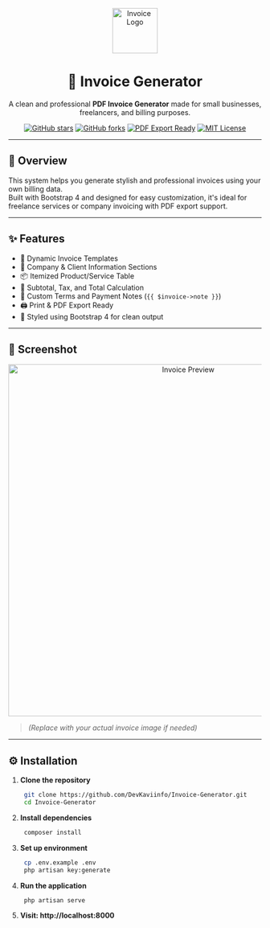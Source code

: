 <p align="center">
  <img src="https://img.icons8.com/ios-filled/500/pdf.png" width="90" alt="Invoice Logo">
</p>

<h1 align="center">📄 Invoice Generator</h1>

<p align="center">
  A clean and professional <strong>PDF Invoice Generator</strong> made for small businesses, freelancers, and billing purposes.
</p>

<p align="center">
  <a href="https://github.com/DevKaviinfo/Invoice-Generator"><img src="https://img.shields.io/github/stars/DevKaviinfo/Invoice-Generator?style=social" alt="GitHub stars"></a>
  <a href="https://github.com/DevKaviinfo/Invoice-Generator"><img src="https://img.shields.io/github/forks/DevKaviinfo/Invoice-Generator?style=social" alt="GitHub forks"></a>
  <a href="#"><img src="https://img.shields.io/badge/PDF-ready-brightgreen.svg" alt="PDF Export Ready"></a>
  <a href="#"><img src="https://img.shields.io/badge/License-MIT-blue.svg" alt="MIT License"></a>
</p>

---

## 🚀 Overview

This system helps you generate stylish and professional invoices using your own billing data.  
Built with Bootstrap 4 and designed for easy customization, it's ideal for freelance services or company invoicing with PDF export support.

---

## ✨ Features

- 🧾 Dynamic Invoice Templates
- 🏢 Company & Client Information Sections
- 📦 Itemized Product/Service Table
- 🔢 Subtotal, Tax, and Total Calculation
- 📝 Custom Terms and Payment Notes (`{{ $invoice->note }}`)
- 🖨️ Print & PDF Export Ready
- 🎨 Styled using Bootstrap 4 for clean output

---

## 📸 Screenshot

<p align="center">
  <img src="https://github.com/DevKaviinfo/Invoice-Generator/sampleimage/image.png" alt="Invoice Preview" width="700">
</p>

> *(Replace with your actual invoice image if needed)*

---

## ⚙️ Installation

1. **Clone the repository**
   ```bash
    git clone https://github.com/DevKaviinfo/Invoice-Generator.git
    cd Invoice-Generator

2. **Install dependencies**
   ```bash
    composer install

3. **Set up environment**
   ```bash
    cp .env.example .env
    php artisan key:generate

4. **Run the application**
   ```bash
    php artisan serve

5. **Visit: http://localhost:8000**

